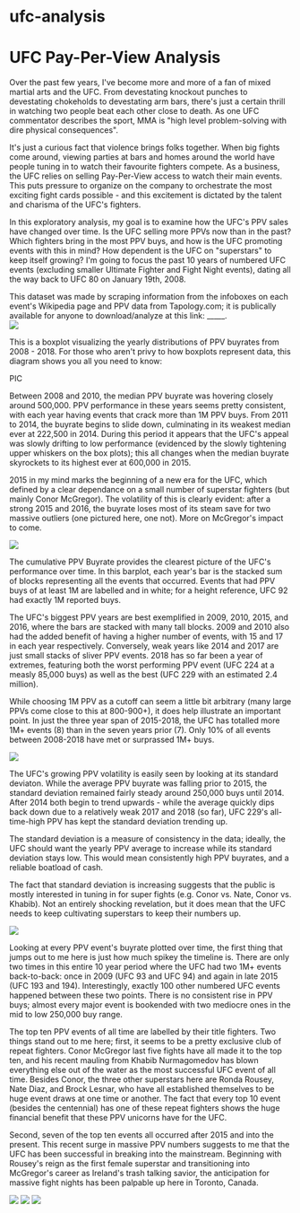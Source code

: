 # ufc-analysis

# UFC Pay-Per-View Analysis

Over the past few years, I've become more and more of a fan of mixed martial arts and the UFC. From devestating knockout punches to devestating chokeholds to devestating arm bars, there's just a certain thrill in watching two people beat each other close to death. As one UFC commentator describes the sport, MMA is "high level problem-solving with dire physical consequences".

It's just a curious fact that violence brings folks together. When big fights come around, viewing parties at bars and homes around the world have people tuning in to watch their favourite fighters compete. As a business, the UFC relies on selling Pay-Per-View access to watch their main events. This puts pressure to organize on the company to orchestrate the most exciting fight cards possible - and this excitement is dictated by the talent and charisma of the UFC's fighters.

In this exploratory analysis, my goal is to examine how the UFC's PPV sales have changed over time. Is the UFC selling more PPVs now than in the past? Which fighters bring in the most PPV buys, and how is the UFC promoting events with this in mind? How dependent is the UFC on "superstars" to keep itself growing? I'm going to focus the past 10 years of numbered UFC events (excluding smaller Ultimate Fighter and Fight Night events), dating all the way back to UFC 80 on January 19th, 2008.

This dataset was made by scraping information from the infoboxes on each event's Wikipedia page and PPV data from Tapology.com; it is publically available for anyone to download/analyze at this link: _____.
<br>
<img src="images\0.png"></img>

This is a boxplot visualizing the yearly distributions of PPV buyrates from 2008 - 2018. For those who aren't privy to how boxplots represent data, this diagram shows you all you need to know:

PIC

Between 2008 and 2010, the median PPV buyrate was hovering closely around 500,000. PPV performance in these years seems pretty consistent, with each year having events that crack more than 1M PPV buys. From 2011 to 2014, the buyrate begins to slide down, culminating in its weakest median ever at 222,500 in 2014. During this period it appears that the UFC's appeal was slowly drifting to low performance (evidenced by the slowly tightening upper whiskers on the box plots); this all changes when the median buyrate skyrockets to its highest ever at 600,000 in 2015.

2015 in my mind marks the beginning of a new era for the UFC, which defined by a clear dependance on a small number of superstar fighters (but mainly Conor McGregor). The volatility of this is clearly evident: after a strong 2015 and 2016, the buyrate loses most of its steam save for two massive outliers (one pictured here, one not). More on McGregor's impact to come.

<!-- <img src="images\1.png"></img> -->
<img src="images\2.png"></img>

The cumulative PPV Buyrate provides the clearest picture of the UFC's performance over time. In this barplot, each year's bar is the stacked sum of blocks representing all the events that occurred. Events that had PPV buys of at least 1M are labelled and in white; for a height reference, UFC 92 had exactly 1M reported buys.

The UFC's biggest PPV years are best exemplified in 2009, 2010, 2015, and 2016, where the bars are stacked with many tall blocks. 2009 and 2010 also had the added benefit of having a higher number of events, with 15 and 17 in each year respectively. Conversely, weak years like 2014 and 2017 are just small stacks of sliver PPV events. 2018 has so far been a year of extremes, featuring both the worst performing PPV event (UFC 224 at a measly 85,000 buys) as well as the best (UFC 229 with an estimated 2.4 million).

While choosing 1M PPV as a cutoff can seem a little bit arbitrary (many large PPVs come close to this at 800-900+), it does help illustrate an important point. In just the three year span of 2015-2018, the UFC has totalled more 1M+ events (8) than in the seven years prior (7). Only 10% of all events between 2008-2018 have met or surprassed 1M+ buys.

<img src="images\9.png"></img>

The UFC's growing PPV volatility is easily seen by looking at its standard deviaton. While the average PPV buyrate was falling prior to 2015, the standard deviation remained fairly steady around 250,000 buys until 2014. After 2014 both begin to trend upwards - while the average quickly dips back down due to a relatively weak 2017 and 2018 (so far), UFC 229's all-time-high PPV has kept the standard deviation trending up.

The standard deviation is a measure of consistency in the data; ideally, the UFC should want the yearly PPV average to increase while its standard deviation stays low. This would mean consistently high PPV buyrates, and a reliable boatload of cash.

The fact that standard deviation is increasing suggests that the public is mostly interested in tuning in for super fights (e.g. Conor vs. Nate, Conor vs. Khabib). Not an entirely shocking revelation, but it does mean that the UFC needs to keep cultivating superstars to keep their numbers up.

<!-- <img src="images\3.png"></img>
<img src="images\4.png"></img> -->
<img src="images\5.png"></img>

Looking at every PPV event's buyrate plotted over time, the first thing that jumps out to me here is just how much spikey the timeline is. There are only two times in this entire 10 year period where the UFC had two 1M+ events back-to-back: once in 2009 (UFC 93 and UFC 94) and again in late 2015 (UFC 193 and 194). Interestingly, exactly 100 other numbered UFC events happened between these two points. There is no consistent rise in PPV buys; almost every major event is bookended with two mediocre ones in the mid to low 250,000 buy range.

The top ten PPV events of all time are labelled by their title fighters. Two things stand out to me here; first, it seems to be a pretty exclusive club of repeat fighters. Conor McGregor last five fights have all made it to the top ten, and his recent mauling from Khabib Nurmagomedov has blown everything else out of the water as the most successful UFC event of all time. Besides Conor, the three other superstars here are Ronda Rousey, Nate Diaz, and Brock Lesnar, who have all established themselves to be huge event draws at one time or another. The fact that every top 10 event (besides the centennial) has one of these repeat fighters shows the huge financial benefit that these PPV unicorns have for the UFC.

Second, seven of the top ten events all occurred after 2015 and into the present. This recent surge in massive PPV numbers suggests to me that the UFC has been successful in breaking into the mainstream. Beginning with Rousey's reign as the first female superstar and transitioning into McGregor's career as Ireland's trash talking savior, the anticipation for massive fight nights has been palpable up here in Toronto, Canada.

<img src="images\6.png"></img>
<img src="images\7.png"></img>
<img src="images\8.png"></img>


